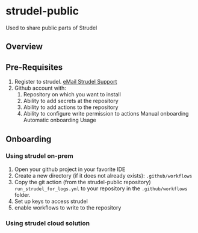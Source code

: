 # strudel-public
Used to share public parts of Strudel 
## Overview 

## Pre-Requisites
1. Register to strudel. <a href="mailto:foo@bar.example.com?subject=Hello%20World&amp;body=put%20body%20">eMail Strudel Support</a>
3. Github account with: 
   1. Repository on which you want to install 
   2. Ability to add secrets at the repository
   3. Ability to add actions to the repository
   4. Ability to configure write permission to actions
   Manual onboarding 
   Automatic onboarding 
   Usage 

## Onboarding  
### Using strudel on-prem
1. Open your github project in your favorite IDE
2. Create a new directory (if it does not already exists): 
`.github/workflows`
2. Copy the git action (from the strudel-public repository) 
`run_strudel_for_logs.yml` to your repository in the `.github/workflows` folder.
1. Set up keys to access strudel 
2. enable workflows to write to the repository

### Using strudel cloud solution 
